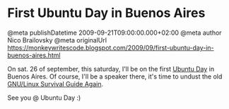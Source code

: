 # First Ubuntu Day in Buenos Aires

@meta publishDatetime 2009-09-21T09:00:00.000+02:00
@meta author Nico Brailovsky
@meta originalUrl https://monkeywritescode.blogspot.com/2009/09/first-ubuntu-day-in-buenos-aires.html

On sat. 26 of september, this saturday, I'll be on the first [Ubuntu Day](/md_blog/youfoundadeadlink.md) in Buenos Aires. Of course, I'll be a speaker there, it's time to undust the old [GNU/Linux Survival Guide Again](https://raw.githubusercontent.com/nicolasbrailo/powerpoint_monkey/master/no_source/linux_survival_guide.pdf).

See you @ Ubuntu Day :)

